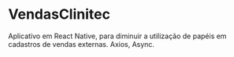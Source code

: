 # VendasClinitec
Aplicativo em React Native, para diminuir a utilização de papéis em cadastros de vendas externas.
Axios, Async.
